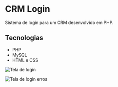 # CRM Login

Sistema de login para um CRM desenvolvido em PHP.

## Tecnologias
- PHP
- MySQL
- HTML e CSS 

![Tela de login](img/ap1.png)

![Tela de login erros](img/ap2.png)


